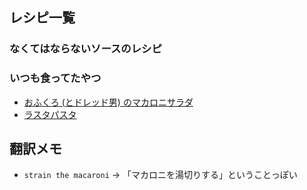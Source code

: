 ## レシピ一覧

### なくてはならないソースのレシピ

### いつも食ってたやつ

* [おふくろ (とドレッド男) のマカロニサラダ](moms-and-the-dreads-mac-salad)
* [ラスタパスタ](rasta-pasta)

## 翻訳メモ

* `strain the macaroni` -> 「マカロニを湯切りする」ということっぽい

